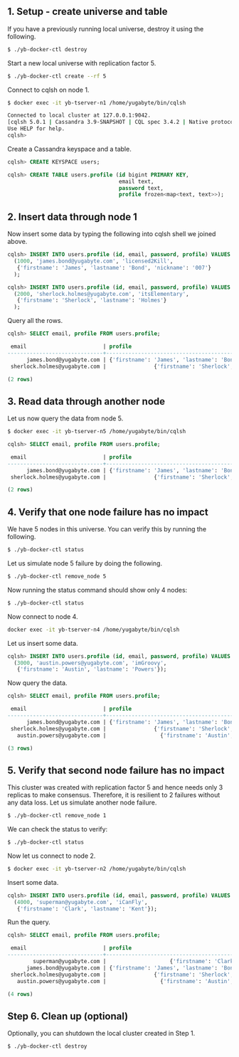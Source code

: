 ## 1. Setup - create universe and table

If you have a previously running local universe, destroy it using the following.

```{.sh .copy .separator-dollar}
$ ./yb-docker-ctl destroy
```

Start a new local universe with replication factor 5.

```{.sh .copy .separator-dollar}
$ ./yb-docker-ctl create --rf 5 
```

Connect to cqlsh on node 1.

```{.sh .copy .separator-dollar}
$ docker exec -it yb-tserver-n1 /home/yugabyte/bin/cqlsh
```
```sh
Connected to local cluster at 127.0.0.1:9042.
[cqlsh 5.0.1 | Cassandra 3.9-SNAPSHOT | CQL spec 3.4.2 | Native protocol v4]
Use HELP for help.
cqlsh>
```

Create a Cassandra keyspace and a table.

```{.sql .copy .separator-gt}
cqlsh> CREATE KEYSPACE users;
```
```{.sql .copy .separator-gt}
cqlsh> CREATE TABLE users.profile (id bigint PRIMARY KEY,
	                               email text,
	                               password text,
	                               profile frozen<map<text, text>>);
```


## 2. Insert data through node 1

Now insert some data by typing the following into cqlsh shell we joined above.

```{.sql .copy .separator-gt}
cqlsh> INSERT INTO users.profile (id, email, password, profile) VALUES
  (1000, 'james.bond@yugabyte.com', 'licensed2Kill',
   {'firstname': 'James', 'lastname': 'Bond', 'nickname': '007'}
  );
```
```{.sql .copy .separator-gt}
cqlsh> INSERT INTO users.profile (id, email, password, profile) VALUES
  (2000, 'sherlock.holmes@yugabyte.com', 'itsElementary',
   {'firstname': 'Sherlock', 'lastname': 'Holmes'}
  );

```

Query all the rows.

```{.sql .copy .separator-gt}
cqlsh> SELECT email, profile FROM users.profile;
```
```sql
 email                        | profile
------------------------------+---------------------------------------------------------------
      james.bond@yugabyte.com | {'firstname': 'James', 'lastname': 'Bond', 'nickname': '007'}
 sherlock.holmes@yugabyte.com |               {'firstname': 'Sherlock', 'lastname': 'Holmes'}

(2 rows)
```


## 3. Read data through another node

Let us now query the data from node 5.

```{.sh .copy .separator-dollar}
$ docker exec -it yb-tserver-n5 /home/yugabyte/bin/cqlsh
```
```{.sql .copy .separator-gt}
cqlsh> SELECT email, profile FROM users.profile;
```
```{.sql .copy .separator-gt}
 email                        | profile
------------------------------+---------------------------------------------------------------
      james.bond@yugabyte.com | {'firstname': 'James', 'lastname': 'Bond', 'nickname': '007'}
 sherlock.holmes@yugabyte.com |               {'firstname': 'Sherlock', 'lastname': 'Holmes'}

(2 rows)
```

## 4. Verify that one node failure has no impact

We have 5 nodes in this universe. You can verify this by running the following.

```{.sh .copy .separator-dollar}
$ ./yb-docker-ctl status
```

Let us simulate node 5 failure by doing the following.

```{.sh .copy .separator-dollar}
$ ./yb-docker-ctl remove_node 5
```

Now running the status command should show only 4 nodes:

```{.sh .copy .separator-dollar}
$ ./yb-docker-ctl status
```

Now connect to node 4.

```{.sh .copy .separator-dollar}
docker exec -it yb-tserver-n4 /home/yugabyte/bin/cqlsh
```

Let us insert some data.

```{.sql .copy .separator-gt}
cqlsh> INSERT INTO users.profile (id, email, password, profile) VALUES 
  (3000, 'austin.powers@yugabyte.com', 'imGroovy',
   {'firstname': 'Austin', 'lastname': 'Powers'});
```

Now query the data.

```{.sql .copy .separator-gt}
cqlsh> SELECT email, profile FROM users.profile;
```
```sql
 email                        | profile
------------------------------+---------------------------------------------------------------
      james.bond@yugabyte.com | {'firstname': 'James', 'lastname': 'Bond', 'nickname': '007'}
 sherlock.holmes@yugabyte.com |               {'firstname': 'Sherlock', 'lastname': 'Holmes'}
   austin.powers@yugabyte.com |                 {'firstname': 'Austin', 'lastname': 'Powers'}

(3 rows)
```


## 5. Verify that second node failure has no impact

This cluster was created with replication factor 5 and hence needs only 3 replicas to make consensus. Therefore, it is resilient to 2 failures without any data loss. Let us simulate another node failure.

```{.sh .copy .separator-dollar}
$ ./yb-docker-ctl remove_node 1
```

We can check the status to verify:

```{.sh .copy .separator-dollar}
$ ./yb-docker-ctl status
```

Now let us connect to node 2.

```{.sh .copy .separator-dollar}
$ docker exec -it yb-tserver-n2 /home/yugabyte/bin/cqlsh
```

Insert some data.

```{.sql .copy .separator-gt}
cqlsh> INSERT INTO users.profile (id, email, password, profile) VALUES
  (4000, 'superman@yugabyte.com', 'iCanFly',
   {'firstname': 'Clark', 'lastname': 'Kent'});
```

Run the query.

```{.sql .copy .separator-gt}
cqlsh> SELECT email, profile FROM users.profile;
```
```sql
 email                        | profile
------------------------------+---------------------------------------------------------------
        superman@yugabyte.com |                    {'firstname': 'Clark', 'lastname': 'Kent'}
      james.bond@yugabyte.com | {'firstname': 'James', 'lastname': 'Bond', 'nickname': '007'}
 sherlock.holmes@yugabyte.com |               {'firstname': 'Sherlock', 'lastname': 'Holmes'}
   austin.powers@yugabyte.com |                 {'firstname': 'Austin', 'lastname': 'Powers'}

(4 rows)
```


## Step 6. Clean up (optional)

Optionally, you can shutdown the local cluster created in Step 1.

```{.sh .copy .separator-dollar}
$ ./yb-docker-ctl destroy
```
